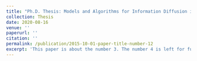 ```yaml
---
title: "Ph.D. Thesis: Models and Algorithms for Information Diffusion in Social Networks" 
collection: Thesis
date: 2020-08-16
venue: ''
paperurl: ''
citation: ''
permalink: /publication/2015-10-01-paper-title-number-12
excerpt: 'This paper is about the number 3. The number 4 is left for future work.'
---
```

